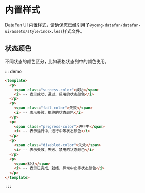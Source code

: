 # 内置样式

DataFan UI 内置样式，请确保您已经引用了`@young-datafan/datafan-ui/assets/style/index.less`样式文件。

## 状态颜色

不同状态的颜色区分，比如表格状态列中的颜色使用。

::: demo

```html
<template>
  <p>
    <span class="success-color">成功</span>
    <i> -- 表示成功、通过、启用的状态颜色</i>
  </p>
  <p>
    <span class="fail-color">失败</span>
    <i> -- 表示失败、拒绝的状态颜色</i>
  </p>
  <p>
    <span class="progress-color">进行中</span>
    <i> -- 表示运行中、进行中等状态颜色</i>
  </p>
  <p>
    <span class="disabled-color">失效</span>
    <i> -- 表示失效、失败、禁用的状态颜色</i>
  </p>
  <p>
    <span>默认</span>
    <i> -- 表示已完成、就绪、异常中止等状态颜色</i>
  </p>
</template>

:::

